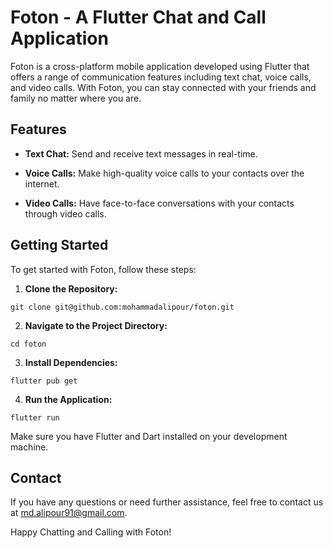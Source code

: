# Foton - A Flutter Chat and Call Application

Foton is a cross-platform mobile application developed using Flutter that offers a range of communication features including text chat, voice calls, and video calls. With Foton, you can stay connected with your friends and family no matter where you are.

## Features

- **Text Chat:** Send and receive text messages in real-time.

- **Voice Calls:** Make high-quality voice calls to your contacts over the internet.

- **Video Calls:** Have face-to-face conversations with your contacts through video calls.

## Getting Started

To get started with Foton, follow these steps:

1. **Clone the Repository:**

```git clone git@github.com:mohammadalipour/foton.git```


2. **Navigate to the Project Directory:**

```cd foton```


3. **Install Dependencies:**

```flutter pub get```


4. **Run the Application:**

```flutter run```


Make sure you have Flutter and Dart installed on your development machine.

## Contact

If you have any questions or need further assistance, feel free to contact us at [md.alipour91@gmail.com](mailto:md.alipour91@gmail.com).

Happy Chatting and Calling with Foton!

